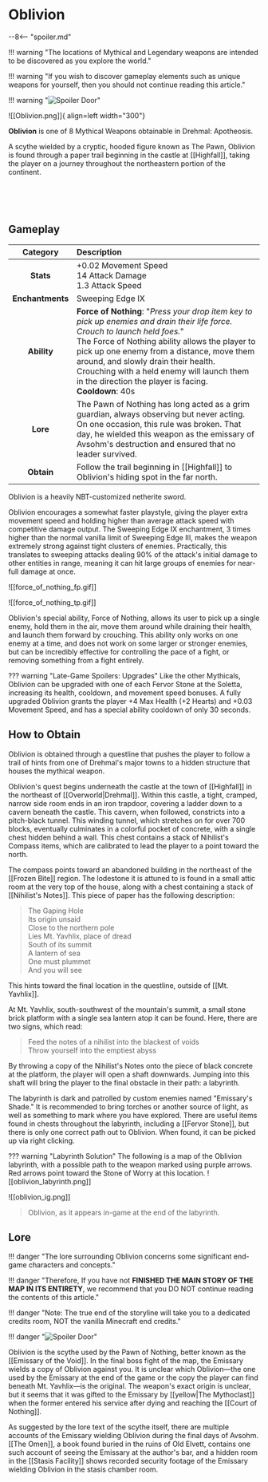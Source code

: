 # Oblivion

--8<-- "spoiler.md"

!!! warning "The locations of Mythical and Legendary weapons are intended to be discovered as you explore the world."

!!! warning "If you wish to discover gameplay elements such as unique weapons for yourself, then you should not continue reading this article."

!!! warning "![Spoiler Door](/assets/img/spoiler_door.png)"

![[Oblivion.png]]{ align=left width="300"}

**Oblivion** is one of 8 Mythical Weapons obtainable in Drehmal: Apotheosis.

A scythe wielded by a cryptic, hooded figure known as The Pawn, Oblivion is found through a paper trail beginning in the castle at [[Highfall]], taking the player on a journey throughout the northeastern portion of the continent.

<br> <br> <br>

## Gameplay

| Category | Description                 |
|:--------------------------------:|:-----------------------------------------------------------------------------------------------------------------------------------------------------------------------------|
| **Stats**                        | +0.02 Movement Speed <br> 14 Attack Damage <br> 1.3 Attack Speed                                           |
| **Enchantments**                 | Sweeping Edge IX                   |
| **Ability**                      | **Force of Nothing**: "*Press your drop item key to pick up enemies and drain their life force. Crouch to launch held foes.*" <br> The Force of Nothing ability allows the player to pick up one enemy from a distance, move them around, and slowly drain their health. Crouching with a held enemy will launch them in the direction the player is facing. <br> **Cooldown**: 40s |
| **Lore**                         | The Pawn of Nothing has long acted as a grim guardian, always observing but never acting. On one occasion, this rule was broken. That day, he wielded this weapon as the emissary of Avsohm's destruction and ensured that no leader survived.    |
| **Obtain**                       | Follow the trail beginning in [[Highfall]] to Oblivion's hiding spot in the far north. |

Oblivion is a heavily NBT-customized netherite sword.

Oblivion encourages a somewhat faster playstyle, giving the player extra movement speed and holding higher than average attack speed with competitive damage output. The Sweeping Edge IX enchantment, 3 times higher than the normal vanilla limit of Sweeping Edge III, makes the weapon extremely strong against tight clusters of enemies. Practically, this translates to sweeping attacks dealing 90% of the attack's initial damage to other entities in range, meaning it can hit large groups of enemies for near-full damage at once.

![[force_of_nothing_fp.gif]] 

![[force_of_nothing_tp.gif]]

Oblivion's special ability, Force of Nothing, allows its user to pick up a single enemy, hold them in the air, move them around while draining their health, and launch them forward by crouching. This ability only works on one enemy at a time, and does not work on some larger or stronger enemies, but can be incredibly effective for controlling the pace of a fight, or removing something from a fight entirely.

??? warning "Late-Game Spoilers: Upgrades"
    Like the other Mythicals, Oblivion can be upgraded with one of each Fervor Stone at the Soletta, increasing its health, cooldown, and movement speed bonuses. A fully upgraded Oblivion grants the player +4 Max Health (+2 Hearts) and +0.03 Movement Speed, and has a special ability cooldown of only 30 seconds.

## How to Obtain
Oblivion is obtained through a questline that pushes the player to follow a trail of hints from one of Drehmal's major towns to a hidden structure that houses the mythical weapon.

Oblivion's quest begins underneath the castle at the town of [[Highfall]] in the northeast of [[Overworld|Drehmal]]. Within this castle, a tight, cramped, narrow side room ends in an iron trapdoor, covering a ladder down to a cavern beneath the castle. This cavern, when followed, constricts into a pitch-black tunnel. This winding tunnel, which stretches on for over 700 blocks, eventually culminates in a colorful pocket of concrete, with a single chest hidden behind a wall. This chest contains a stack of Nihilist's Compass items, which are calibrated to lead the player to a point toward the north.

The compass points toward an abandoned building in the northeast of the [[Frozen Bite]] region. The lodestone it is attuned to is found in a small attic room at the very top of the house, along with a chest containing a stack of [[Nihilist's Notes]]. This piece of paper has the following description:

> The Gaping Hole <br>
> Its origin unsaid <br>
> Close to the northern pole <br>
> Lies Mt. Yavhlix, place of dread <br>
> South of its summit <br>
> A lantern of sea <br>
> One must plummet <br>
> And you will see 

This hints toward the final location in the questline, outside of [[Mt. Yavhlix]].

At Mt. Yavhlix, south-southwest of the mountain's summit, a small stone brick platform with a single sea lantern atop it can be found. Here, there are two signs, which read: <br>
> Feed the notes of a nihilist into the blackest of voids <br>
> Throw yourself into the emptiest abyss

By throwing a copy of the Nihilist's Notes onto the piece of black concrete at the platform, the player will open a shaft downwards. Jumping into this shaft will bring the player to the final obstacle in their path: a labyrinth.

The labyrinth is dark and patrolled by custom enemies named "Emissary's Shade." It is recommended to bring torches or another source of light, as well as something to mark where you have explored. There are useful items found in chests throughout the labyrinth, including a [[Fervor Stone]], but there is only one correct path out to Oblivion. When found, it can be picked up via right clicking.

??? warning "Labyrinth Solution"
    The following is a map of the Oblivion labyrinth, with a possible path to the weapon marked using purple arrows. Red arrows point toward the Stone of Worry at this location.
    ![[oblivion_labyrinth.png]]

![[oblivion_ig.png]]
> Oblivion, as it appears in-game at the end of the labyrinth.

## Lore

!!! danger "The lore surrounding Oblivion concerns some significant end-game characters and concepts."

!!! danger "Therefore, If you have not **FINISHED THE MAIN STORY OF THE MAP IN ITS ENTIRETY**, we recommend that you DO NOT continue reading the contents of this article."

!!! danger "Note: The true end of the storyline will take you to a dedicated credits room, NOT the vanilla Minecraft end credits."

!!! danger "![Spoiler Door](/assets/img/spoiler_door.png)"

Oblivion is the scythe used by the Pawn of Nothing, better known as the [[Emissary of the Void]]. In the final boss fight of the map, the Emissary wields a copy of Oblivion against you. It is unclear which Oblivion—the one used by the Emissary at the end of the game or the copy the player can find beneath Mt. Yavhlix—is the original. The weapon's exact origin is unclear, but it seems that it was gifted to the Emissary by [[yellow|The Mythoclast]] when the former entered his service after dying and reaching the [[Court of Nothing]]. 

As suggested by the lore text of the scythe itself, there are multiple accounts of the Emissary wielding Oblivion during the final days of Avsohm. [[The Omen]], a book found buried in the ruins of Old Elvett, contains one such account of seeing the Emissary at the author's bar, and a hidden room in the [[Stasis Facility]] shows recorded security footage of the Emissary wielding Oblivion in the stasis chamber room.